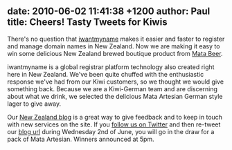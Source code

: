 date: 2010-06-02 11:41:38 +1200
author: Paul
title: Cheers! Tasty Tweets for Kiwis
----

There's no question that [iwantmyname](https://iwantmyname.co.nz/) makes it easier and faster to register and manage domain names in New Zealand. Now we are making it easy to win some delicious New Zealand brewed boutique product from [Mata Beer](http://www.mata.net.nz/).

iwantmyname is a global registrar platform technology also created right here in New Zealand. We've been quite chuffed with the enthusiastic response we've had from our Kiwi customers, so we thought we would give something back. Because we are a Kiwi-German team and are discerning about what we drink, we selected the delicious Mata Artesian German style lager to give away.

Our [New Zealand blog](https://iwantmyname.com/blog/) is a great way to give feedback and to keep in touch with new services on the site. If you [follow us on Twitter](https://twitter.com/iwantmynameNZ) and then re-tweet our [blog url](https://iwantmyname.com/blog/) during Wednesday 2nd of June, you will go in the draw for a pack of Mata Artesian. Winners announced at 5pm.
